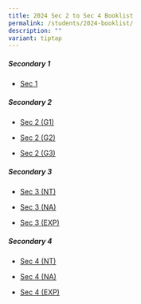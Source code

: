 ```yaml
---
title: 2024 Sec 2 to Sec 4 Booklist
permalink: /students/2024-booklist/
description: ""
variant: tiptap
---
```

<h5>Secondary 1</h5><ul data-tight="true" class="tight"><li><p><a href="/files/Students/2024 Booklist/Sec_1_Booklist.pdf" rel="noopener noreferrer nofollow" target="_blank">Sec 1</a></p></li></ul><p></p><h5>Secondary 2</h5><ul data-tight="true" class="tight"><li><p><a href="/files/Students/2024%20Booklist/S2%20(G1).pdf" rel="noopener noreferrer nofollow" target="_blank">Sec 2 (G1)</a></p></li><li><p><a href="/files/Students/2024%20Booklist/S2%20(G2).pdf" rel="noopener noreferrer nofollow" target="_blank">Sec 2 (G2)</a></p></li><li><p><a href="/files/Students/2024%20Booklist/S2%20(G3).pdf" rel="noopener noreferrer nofollow" target="_blank">Sec 2 (G3)</a></p></li></ul><h5>Secondary 3</h5><ul data-tight="true" class="tight"><li><p><a href="/files/Students/2024%20Booklist/S3%20(NT).pdf" rel="noopener noreferrer nofollow" target="_blank">Sec 3 (NT)</a></p></li><li><p><a href="/files/Students/2024%20Booklist/S3%20(NA).pdf" rel="noopener noreferrer nofollow" target="_blank">Sec 3 (NA)</a></p></li><li><p><a href="/files/Students/2024%20Booklist/S3%20(EXP).pdf" rel="noopener noreferrer nofollow" target="_blank">Sec 3 (EXP)</a></p></li></ul><h5>Secondary 4</h5><ul data-tight="true" class="tight"><li><p><a href="/files/Students/2024%20Booklist/S4%20(NT).pdf" rel="noopener noreferrer nofollow" target="_blank">Sec 4 (NT)</a></p></li><li><p><a href="/files/Students/2024%20Booklist/S4%20(NA).pdf" rel="noopener noreferrer nofollow" target="_blank">Sec 4 (NA)</a></p></li><li><p><a href="/files/Students/2024%20Booklist/S4%20(EXP).pdf" rel="noopener noreferrer nofollow" target="_blank">Sec 4 (EXP)</a></p></li></ul><p></p>
